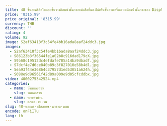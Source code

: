 ```yaml
---
title: 48 ชิ้นอะคริลิคใสลอยชั้นวางติดผนังชั้นวางหนังสือที่มองไม่เห็นชั้นวางเครื่องเทศห้องน้ําชั้นวางของ Display Organizer
price: '8315.99'
price_original: '8315.99'
currency: THB
discount: ''
rating: 4
volume: 92
image: S2af63418f3c54fe4bb16ada8aaf24ddc3.jpg
images:
  - S2af63418f3c54fe4bb16ada8aaf24ddc3.jpg
  - S86123b3f36544fe1a02b8c916dad179cX.jpg
  - S9b68c19512dc4efdafe705a14ba9dbadf.jpg
  - S7dcf4e7d6ce840b89c3f827010e58b4dl.jpg
  - Sea93f44e36864c37957d1ed53051a624h.jpg
  - S098e9d96561f42d89a009e9d05cfcddbx.jpg
video: 4000275342524.mp4
categories:
  - name: บ้านและสวน
    slug: านและสวน
  - name: ตกแต่งบ้าน
    slug: ตกแต-งบ-าน
slug: 48-นอะคร-คใสลอยช-นวางต-ดผน
encode: onFiITu
lang: th
---
```

  